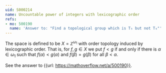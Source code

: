 ```yaml
---
uid: S000214
name: Uncountable power of integers with lexicographic order
refs:
- mo: 500190
  name: 'Answer to: "Find a topological group which is T₅ but not T₆"'
---
```


The space is defined to be $X = \mathbb Z ^ {\omega_1}$ with order topology induced by lexicographic order. 
That is, for $f,g \in X$ we put $f < g$ if and only if there is $\alpha \in \omega_1$ such that $f(\alpha) < g(\alpha)$ and $f(\beta) = g(\beta)$ for all $\beta < \alpha$.

See the answer to {{url: https://mathoverflow.net/a/500190}}.
